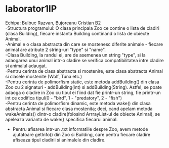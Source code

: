 # laborator1IP
Echipa: Bulbuc Razvan, Bujoreanu Cristian B2   
-Structura programului: O clasa principala Zoo ce contine o lista de cladiri (clasa Building), fiecare instanta Building continand o lista de obiecte Animal.  
-Animal e o clasa abstracta din care se mostenesc diferite animale - fiecare animal are atribute 2 string-uri "type" si "name".  
-Clasa Building, la randul ei, are de asemenea un string "type", si la adaogarea unui animal intr-o cladire se verifica compatibilitatea intre cladire si animalul adaugat.  
-Pentru cerinta de clasa abstracta si mostenire, este clasa abstracta Animal si clasele mostenite (Wolf, Tuna etc.)  
-Pentru cerinta de polimorfism static, este metoda addBuilding() din clasa Zoo cu 2 signaturi - addBuilding(int) si addBuilding(String). Astfel, se poate adaoga o cladire in Zoo cu tipul ei fiind dat fie printr-un string, fie printr-un int ce codifica tipul(0 - "bird", 1 - "predatory", 2 - "fish")  
-Pentru cerinta de polimorfism dinamic, este metoda wake() din clasa abstracta Animal si fiecare clasa mostenita; deci, cand apelam metoda wakeAnimals() dintr-o cladire(folosind ArrrayList-ul de obiecte Animal), se apeleaza varianta de wake() specifica fiecarui animal.
- Pentru afisarea intr-un .txt informatiile despre Zoo, avem metode ajutatoare getInfo() din Zoo si Building, care pentru fiecare cladire afiseaza tipul cladirii si animalele din cladire.
